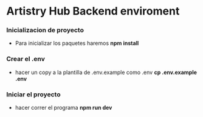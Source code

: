 # Artistry Hub Backend enviroment
### Inicializacion de proyecto
- Para inicializar los paquetes haremos **npm install**
### Crear el .env
- hacer un copy a la plantilla de .env.example como .env 
**cp .env.example .env**
### Iniciar el proyecto
- hacer correr el programa **npm run dev**